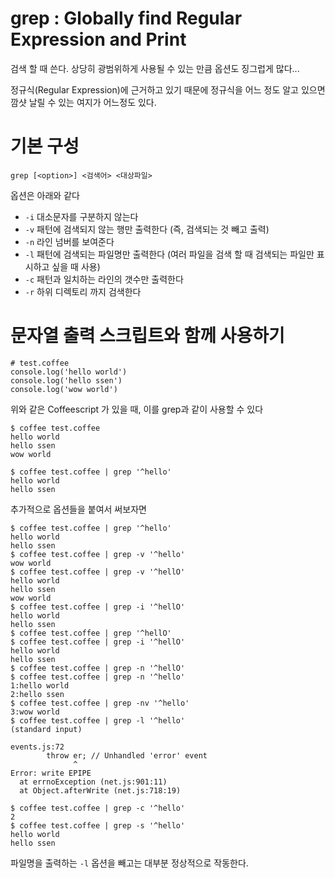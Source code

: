 # grep : Globally find Regular Expression and Print

검색 할 때 쓴다. 상당히 광범위하게 사용될 수 있는 만큼 옵션도 징그럽게 많다...

정규식(Regular Expression)에 근거하고 있기 때문에 정규식을 어느 정도 알고 있으면 깜샷 날릴 수 있는 여지가 어느정도 있다.


# 기본 구성

	grep [<option>] <검색어> <대상파일>

옵션은 아래와 같다

- `-i` 대소문자를 구분하지 않는다
- `-v` 패턴에 검색되지 않는 행만 출력한다 (즉, 검색되는 것 빼고 출력)
- `-n` 라인 넘버를 보여준다
- `-l` 패턴에 검색되는 파일명만 출력한다 (여러 파일을 검색 할 때 검색되는 파일만 표시하고 싶을 때 사용)
- `-c` 패턴과 일치하는 라인의 갯수만 출력한다
- `-r` 하위 디렉토리 까지 검색한다


# 문자열 출력 스크립트와 함께 사용하기

	# test.coffee
	console.log('hello world')
	console.log('hello ssen')
	console.log('wow world')

위와 같은 Coffeescript 가 있을 때, 이를 grep과 같이 사용할 수 있다

	$ coffee test.coffee
	hello world
	hello ssen
	wow world

	$ coffee test.coffee | grep '^hello'
	hello world
	hello ssen

추가적으로 옵션들을 붙여서 써보자면

	$ coffee test.coffee | grep '^hello'
	hello world
	hello ssen
	$ coffee test.coffee | grep -v '^hello'
	wow world
	$ coffee test.coffee | grep -v '^hellO'
	hello world
	hello ssen
	wow world
	$ coffee test.coffee | grep -i '^hellO'
	hello world
	hello ssen
	$ coffee test.coffee | grep '^hellO'
	$ coffee test.coffee | grep -i '^hellO'
	hello world
	hello ssen
	$ coffee test.coffee | grep -n '^hellO'
	$ coffee test.coffee | grep -n '^hello'
	1:hello world
	2:hello ssen
	$ coffee test.coffee | grep -nv '^hello'
	3:wow world
	$ coffee test.coffee | grep -l '^hello'
	(standard input)

	events.js:72
	        throw er; // Unhandled 'error' event
	              ^
	Error: write EPIPE
	  at errnoException (net.js:901:11)
	  at Object.afterWrite (net.js:718:19)

	$ coffee test.coffee | grep -c '^hello'
	2
	$ coffee test.coffee | grep -s '^hello'
	hello world
	hello ssen

파일명을 출력하는 `-l` 옵션을 빼고는 대부분 정상적으로 작동한다.




